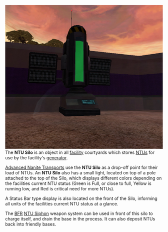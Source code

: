 ![](../images/NTUSiloPicture.jpg "fig:NTUSiloPicture.jpg") The **NTU Silo** is an
object in all [facility](Facilities.md) courtyards which stores
[NTUs](../items/NTU.md) for use by the facility's
[generator](../items/Generator.md).

[Advanced Nanite Transports](../vehicles/Advanced_Nanite_Transport.md) use
the **NTU Silo** as a drop-off point for their load of NTUs. An **NTU
Silo** also has a small light, located on top of a pole attached to the
top of the Silo, which displays different colors depending on the
facilities current NTU status (Green is Full, or close to full, Yellow
is running low, and Red is critical need for more NTUs).

A Status Bar type display is also located on the front of the Silo,
informing all units of the facilities current NTU status at a glance.

The [BFR](../vehicles/BattleFrame_Robotics.md) [NTU Siphon](../weapons/NTU_Siphon.md) weapon
system can be used in front of this silo to charge itself, and drain the
base in the process. It can also deposit NTUs back into friendly bases.

<!--[category:Locations](category:Locations.md)-->

<!--[Category:Game Items](Category:Game_Items.md)-->
